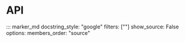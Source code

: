API
===

::: marker_md
    docstring_style: "google"
    filters: [""]
    show_source: False
    options:
        members_order: "source"
    